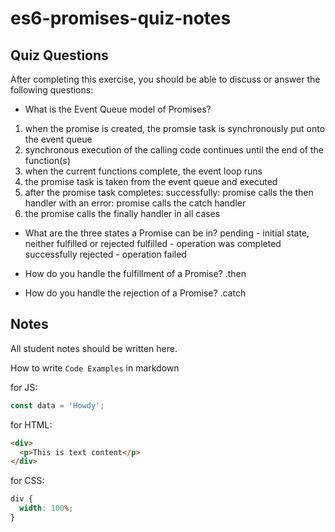 # es6-promises-quiz-notes

## Quiz Questions

After completing this exercise, you should be able to discuss or answer the following questions:

- What is the Event Queue model of Promises?

1. when the promise is created, the promsie task is synchronously put onto the event queue
2. synchronous execution of the calling code continues until the end of the function(s)
3. when the current functions complete, the event loop runs
4. the promise task is taken from the event queue and executed
5. after the promise task completes:
   successfully: promise calls the then handler
   with an error: promise calls the catch handler
6. the promise calls the finally handler in all cases

- What are the three states a Promise can be in?
  pending - initial state, neither fulfilled or rejected
  fulfilled - operation was completed successfully
  rejected - operation failed

- How do you handle the fulfillment of a Promise?
  .then

- How do you handle the rejection of a Promise?
  .catch

## Notes

All student notes should be written here.

How to write `Code Examples` in markdown

for JS:

```javascript
const data = 'Howdy';
```

for HTML:

```html
<div>
  <p>This is text content</p>
</div>
```

for CSS:

```css
div {
  width: 100%;
}
```
